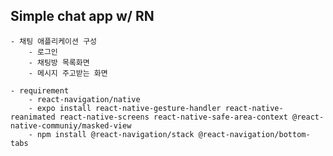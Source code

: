 ## Simple chat app w/ RN
    - 채팅 애플리케이션 구성
        - 로그인
        - 채팅방 목록화면
        - 메시지 주고받는 화면
    
    - requirement
        - react-navigation/native
        - expo install react-native-gesture-handler react-native-reanimated react-native-screens react-native-safe-area-context @react-native-communiy/masked-view
        - npm install @react-navigation/stack @react-navigation/bottom-tabs
